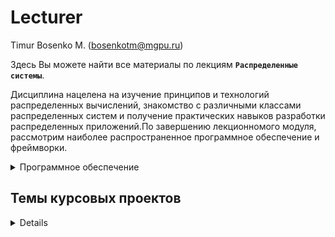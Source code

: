 # Lecturer
Timur Bosenko M. (bosenkotm@mgpu.ru)

Здесь Вы можете найти все материалы по лекциям **`Распределенные системы`**.

Дисциплина нацелена на изучение принципов и технологий распределенных вычислений, знакомство с различными классами распределенных систем и получение практических навыков разработки распределенных приложений.По завершению лекционномого модуля, рассмотрим наиболее распространенное программное обеспечение и фреймворки.

   <details>
<summary> Программное обеспечение </summary> 
   
 `УДАЛЕННОЕ РАБОЧЕЕ МЕСТО`:
   
 - OC **`Ubuntu 24.04`** на базе кластера **`МГПУ`**. Номер РМ студента получить у ведущего лектора.
   
</details>
    
## Темы курсовых проектов
   
   <details>

## Текущая успеваемость
 [АДЭУ-221](https://docs.google.com/spreadsheets/d/1NOTUaM9YFTO9QEV7WKDY1KJoWyKj5iSkfVdgChCiw_o/edit?usp=sharing)

## Вопросы к экзамену(зачет)

<details>
<summary> Перечень вопросов</summary>
      
- [2023-2024](/examp_ds_2022_2023.pdf)

</details>

## Distributed_systems

- `Лекция 1.1.` Определение и основные характеристики распределенных систем. [LMS MGPU](https://lms.mgpu.ru/editor/lesson/6363).
- `Лекция 1.2.` Преимущества и вызовы использования распределенных систем в бизнесе. [LMS MGPU](https://lms.mgpu.ru/editor/lesson/6364).
- `Лекция 2.1.` Клиент-серверная архитектура. [LMS MGPU](https://lms.mgpu.ru/editor/lesson/6365).
- `Лекция 2.2.` Пиринговая архитектура. [LMS MGPU](https://lms.mgpu.ru/editor/lesson/6366).
- `Лекция 2.3.` Микросервисная архитектура. [LMS MGPU](https://lms.mgpu.ru/editor/lesson/6367).
- `Лекция 3.1.` Технологии RPC, gRPC, REST. [LMS MGPU](https://lms.mgpu.ru/editor/lesson/6368).
- `Лекция 3.2.` Системы сообщений (Apache Kafka, RabbitMQ). [LMS MGPU](https://lms.mgpu.ru/editor/lesson/6369).
- `Лекция 4.1.` Методы репликации данных. [LMS MGPU](https://lms.mgpu.ru/editor/lesson/6370).

## Лабораторные работы

- `ЛР-1` Установка и настройка распределенной системы (например, Arenadata Hadoop или Apache Spark). Простейшие операции и знакомство с функциональностью системы. [LMS MGPU](https://lms.mgpu.ru/editor/assignment/2303).
- `ЛР-2` Проектирование и реализация простой клиент-серверной системы. Пример микросервисной архитектуры и ее применение в бизнес-приложениях. [LMS MGPU](https://lms.mgpu.ru/editor/assignment/2304).
- `ЛР-3` Создание системы сообщений с использованием Apache Kafka. Примеры использования gRPC для взаимодействия между сервисами. [LMS MGPU](https://lms.mgpu.ru/editor/assignment/2305).
- `ЛР-4` Настройка репликации данных в распределенной базе данных (например, MongoDB). Исследование и применение различных стратегий консистентности данных. [LMS MGPU](https://lms.mgpu.ru/editor/assignment/2306).
- `ЛР-5` Реализация механизмов безопасности в распределенной системе (например, аутентификация и шифрование данных). Настройка и тестирование отказоустойчивой системы. [LMS MGPU](https://lms.mgpu.ru/editor/assignment/2307).
- `ЛР-6` Проектирование и реализация распределенной системы для бизнес-задачи (например, анализ больших данных). Применение облачных технологий для развертывания и управления распределенной системой. [LMS MGPU](https://lms.mgpu.ru/editor/assignment/2308).

## ТЕСТ 1. Распределенные системы.  
`04.10.2024 10-30`

[ССЫЛКА ДЛЯ ВХОДА](https://docs.google.com/forms/d/e/1FAIpQLScEjZmp_Fsx2qGEp-KWWR5L8UfUrZs0GmGJIM_Nd3I0nzbuwg/viewform?embedded=true)

- Темы тестирования: Понятие распределенных информационных систем, Основные принципы технологии  «клиент-сервер», 
Модели взаимодействия компонентов РС, Распределенная обработка данных. 
`Глава 1` - `Глава 2` Учебник [Бабичев С. Л](https://urait.ru/book/raspredelennye-sistemy-445188)

## ТЕСТ 2. Распределенные системы. 
`01.11.2024 10-30`

[ССЫЛКА ДЛЯ ВХОДА](https://docs.google.com/forms/d/e/1FAIpQLScx-U2XsIRvTkMHWHqbu15K9I9lNxc-n2NCgK-PiC22B0BTzA/viewform?embedded=true)

- Темы тестирования:  `Глава 9.` Архитектура распределенных систем. + конспект
Учебник [Бабичев С. Л](https://urait.ru/book/raspredelennye-sistemy-445188)
- [Конспект лекций](https://github.com/BosenkoTM/Distributed_systems/blob/main/lectures/help_test2.pdf)

## Дополнительные материалы
- [Основные понятия Docker](/Lectures/05-01-docker-indirect-comm.pdf) 
- [Docker help](/Lectures/docker_help.pdf) 

### Основная литература
1. Стин ван М., Таненбаум Э. С. Распределенные системы / пер. с англ. В. А. Яроцкого. – М.: ДМК Пресс, 2021. – 584 с.
2.	Бабичев, Сергей Леонидович. Распределенные системы [Электронный ресурс]( https://urait.ru/book/raspredelennye-sistemy-457005 ): учеб. пособие для вузов / С. Л. Бабичев, К. А. Коньков. – М. : Юрайт, 2020.
3.	Клеппман М. Высоконагруженные приложения. Программирование, масштабирование, поддержка. — СПб.: Питер, 2018 — 640 с.

### Дополнительная литература

4. Kuzmiakova A. Concurrent, Parallel and Distributed Computing. e-book Edition. - 2023. [скачать](https://disk.yandex.ru/i/T8BDKnkiNTe9TQ).
5. Molkova L. Modern Distributed Tracing in .NET. Packt Publishing. - 2023.  [скачать](https://disk.yandex.ru/i/epxlOMked21fMw).
